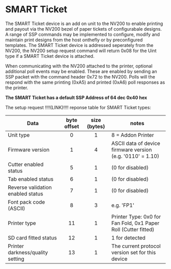 # SMART Ticket

The SMART Ticket device is an add on unit to the NV200 to enable printing and payout via the NV200 bezel of
paper tickets of configurabale designs. A range of SSP commands may be implemented to configure, modify
and maintain print designs from the host on­the­fly or by pre­configured templates.
The SMART Ticket device is addressed seperately from the NV200, the NV200 setup request command will
return 0x08 for the Uint type if a SMART Ticket device is attached.

When communicating with the NV200 attached to the printer, optional additional poll events may be enabled.
These are enabled by sending an SSP packet with the command header 0x72 to the NV200. Polls will the
respond with the same printing (0xA5) and printed (0xA6) poll responses as the printer.

**The SMART Ticket has a default SSP Address of 64 dec 0x40 hex**

The setup request !!!!(LINK)!!!! reponse table for SMART Ticket types:

|Data|byte offset|size (bytes)|notes|
|---|:---:|:---:|---|
| Unit type | 0 | 1 | 8 = Addon Printer |
| Firmware version | 1 | 4 | ASCII data of device firmware version (e.g. '0110' = 1.10) |
| Cutter enabled status | 5 | 1 | (0 for disabled) |
| Tab enabled status | 6 | 1 | (0 for disabled) |
| Reverse validation enabled status | 7 | 1 | (0 for disabled) |
| Font pack code (ASCII) | 8 | 3 | e.g. 'FP1' |
| Printer type | 11 | 1 | Printer Type: 0x0 for Fan Fold, 0x1 Paper Roll (Cutter fitted) |
| SD card fitted status | 12 | 1 | 1 for detected |
| Printer darkness/quality setting | 13 | 1 | The current protocol version set for this device |
